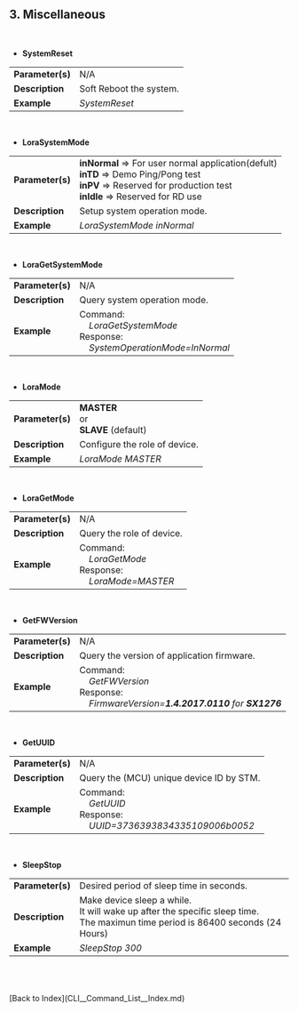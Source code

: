 <H2> 3. Miscellaneous </H2>

<BR>

- <B>SystemReset</B>
<TABLE>
<TR align="Left" valign="center"><TD><B>Parameter(s)</B></TD>		<TD> N/A </TD></TR>
<TR align="Left" valign="center"><TD><B>Description</B></TD>		<TD> Soft Reboot the system. </TD></TR>
<TR align="Left" valign="center"><TD><B>Example</B></TD>		<TD><I>SystemReset</I></TD></TR>
</TABLE>
<BR>


- <B>LoraSystemMode</B>
<TABLE>
<TR align="Left" valign="center">
	<TD><B>Parameter(s)</B></TD>
	<TD>
		<B>inNormal</B>       => For user normal application(defult)<BR>
		<B>inTD</B>           => Demo Ping/Pong test<BR>
		<B>inPV</B>           => Reserved for production test<BR>
		<B>inIdle</B>         => Reserved for RD use<BR>
	</TD>
</TR>
<TR align="Left" valign="center"><TD><B>Description</B></TD>		<TD> Setup system operation mode. </TD></TR>
<TR align="Left" valign="center"><TD><B>Example</B></TD>		<TD><I>LoraSystemMode  inNormal</I></TD></TR>
</TABLE>
<BR>

- <B>LoraGetSystemMode</B>
<TABLE>
<TR align="Left" valign="center"><TD><B>Parameter(s)</B></TD>		<TD> N/A </TD></TR>
<TR align="Left" valign="center"><TD><B>Description</B></TD>		<TD> Query system operation mode. </TD></TR>
<TR align="Left" valign="center"><TD><B>Example</B></TD>
	<TD>
		Command:<BR>
		&nbsp; &nbsp;	<I>LoraGetSystemMode</I><BR>
		Response:<BR>
		&nbsp; &nbsp;	<I>SystemOperationMode=InNormal</I>
	</TD>
</TR>
</TABLE>
<BR>


- <B>LoraMode</B>
<TABLE>
<TR align="Left" valign="center">
	<TD><B>Parameter(s)</B></TD>
	<TD>
		<B>MASTER</B><BR>
		or<BR>
		<B>SLAVE</B> (default)<BR>
	</TD>
</TR>
<TR align="Left" valign="center"><TD><B>Description</B></TD>		<TD> Configure the role of device. </TD></TR>
<TR align="Left" valign="center"><TD><B>Example</B></TD>		<TD><I>LoraMode  MASTER</I></TD></TR>
</TABLE>
<BR>


- <B>LoraGetMode</B>
<TABLE>
<TR align="Left" valign="center"><TD><B>Parameter(s)</B></TD>		<TD> N/A </TD></TR>
<TR align="Left" valign="center"><TD><B>Description</B></TD>		<TD> Query the role of device. </TD></TR>
<TR align="Left" valign="center"><TD><B>Example</B></TD>
	<TD>
		Command:<BR>
		&nbsp; &nbsp;	<I>LoraGetMode</I><BR>
		Response:<BR>
		&nbsp; &nbsp;	<I>LoraMode=MASTER</I>
	</TD>
</TR>
</TABLE>
<BR>


- <B>GetFWVersion</B>
<TABLE>
<TR align="Left" valign="center"><TD><B>Parameter(s)</B></TD>		<TD> N/A </TD></TR>
<TR align="Left" valign="center"><TD><B>Description</B></TD>		<TD> Query the version of application firmware. </TD></TR>
<TR align="Left" valign="center"><TD><B>Example</B></TD>
	<TD>
		Command:<BR>
		&nbsp; &nbsp;	<I>GetFWVersion</I><BR>
		Response:<BR>
		&nbsp; &nbsp;	<I>FirmwareVersion=<B>1.4.2017.0110</B> for <B>SX1276</B></I>
	</TD>
</TR>
</TABLE>
<BR>


- <B>GetUUID</B>
<TABLE>
<TR align="Left" valign="center"><TD><B>Parameter(s)</B></TD>		<TD> N/A </TD></TR>
<TR align="Left" valign="center"><TD><B>Description</B></TD>		<TD> Query the (MCU) unique device ID by STM. </TD></TR>
<TR align="Left" valign="center"><TD><B>Example</B></TD>
	<TD>
		Command:<BR>
		&nbsp; &nbsp;	<I>GetUUID</I><BR>
		Response:<BR>
		&nbsp; &nbsp;	<I>UUID=3736393834335109006b0052</I>
	</TD>
</TR>

</TABLE>
<BR>


- <B>SleepStop</B>
<TABLE>
<TR align="Left" valign="center"><TD><B>Parameter(s)</B></TD>
	<TD>
		Desired period of sleep time in seconds.
	</TD>
</TR>
<TR align="Left" valign="center"><TD><B>Description</B></TD>
	<TD>
		Make device sleep a while.<BR>
		It will wake up after the specific sleep time.<BR>
		The maximun time period is 86400 seconds (24 Hours)
	</TD>
</TR>
<TR align="Left" valign="center"><TD><B>Example</B></TD>		<TD><I>SleepStop  300</I></TD></TR>

</TABLE>
<BR>

<BR>
<BR>
[Back to Index](CLI__Command_List__Index.md)
